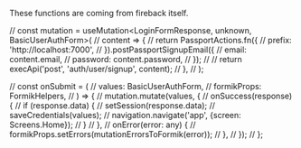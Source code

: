 These functions are coming from fireback itself.


  // const mutation = useMutation<LoginFormResponse, unknown, BasicUserAuthForm>(
  //   content => {
  //     return PassportActions.fn({
  //       prefix: 'http://localhost:7000',
  //     }).postPassportSignupEmail({
  //       email: content.email,
  //       password: content.password,
  //     });
  //     // return execApi('post', 'auth/user/signup', content);
  //   },
  // );

  // const onSubmit = (
  //   values: BasicUserAuthForm,
  //   formikProps: FormikHelpers<BasicUserAuthForm>,
  // ) => {
  //   mutation.mutate(values, {
  //     onSuccess(response) {
  //       if (response.data) {
  //         setSession(response.data);
  //         saveCredentials(values);
  //         navigation.navigate('app', {screen: Screens.Home});
  //       }
  //     },
  //     onError(error: any) {
  //       formikProps.setErrors(mutationErrorsToFormik(error));
  //     },
  //   });
  // };
